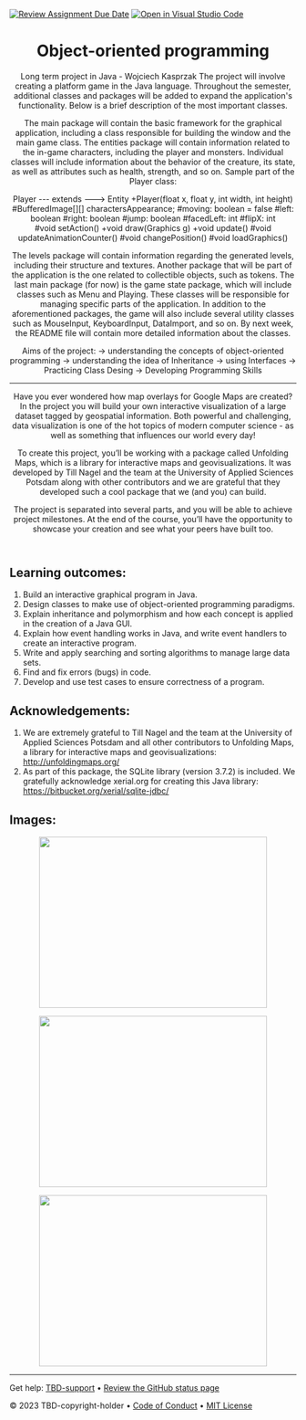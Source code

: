 [![Review Assignment Due Date](https://classroom.github.com/assets/deadline-readme-button-24ddc0f5d75046c5622901739e7c5dd533143b0c8e959d652212380cedb1ea36.svg)](https://classroom.github.com/a/OKtrtRRZ)
[![Open in Visual Studio Code](https://classroom.github.com/assets/open-in-vscode-718a45dd9cf7e7f842a935f5ebbe5719a5e09af4491e668f4dbf3b35d5cca122.svg)](https://classroom.github.com/online_ide?assignment_repo_id=12306780&assignment_repo_type=AssignmentRepo)
<header>

<!--
  <<< Author notes: Course header >>>
  Read <https://skills.github.com/quickstart> for more information about how to build courses using this template.
  Include a 1280×640 image, course name in sentence case, and a concise description in emphasis.
  In your repository settings: enable template repository, add your 1280×640 social image, auto delete head branches.
  Next to "About", add description & tags; disable releases, packages, & environments.
  Add your open source license, GitHub uses the MIT license.
-->

# Object-oriented programming
Long term project in Java - Wojciech Kasprzak
The project will involve creating a platform game in the Java language. Throughout the semester, additional classes and packages will be added to expand the application's functionality. Below is a brief description of the most important classes.

The main package will contain the basic framework for the graphical application, including a class responsible for building the window and the main game class.
The entities package will contain information related to the in-game characters, including the player and monsters. Individual classes will include information about the behavior of the creature, its state, as well as attributes such as health, strength, and so on. Sample part of the Player class:

Player --- extends ---> Entity
	+Player(float x, float y, int width, int height)
	#BufferedImage[][] charactersAppearance;
	#moving: boolean = false
	#left: boolean
  #right: boolean
  #jump: boolean
  #facedLeft: int
  #flipX: int	
	#void setAction()
	+void draw(Graphics g)
	+void update()
	#void updateAnimationCounter()
	#void changePosition()
	#void loadGraphics()

The levels package will contain information regarding the generated levels, including their structure and textures.
Another package that will be part of the application is the one related to collectible objects, such as tokens.
The last main package (for now) is the game state package, which will include classes such as Menu and Playing. These classes will be responsible for managing specific parts of the application.
In addition to the aforementioned packages, the game will also include several utility classes such as MouseInput, KeyboardInput, DataImport, and so on.
By next week, the README file will contain more detailed information about the classes.

Aims of the project:
-> understanding the concepts of object-oriented programming
-> understanding the idea of Inheritance
-> using Interfaces
-> Practicing Class Desing
-> Developing Programming Skills

-----------
Have you ever wondered how map overlays for Google Maps are created?  In the project you will build your own interactive visualization of a large dataset tagged by geospatial information.  Both powerful and challenging, data visualization is one of the hot topics of modern computer science - as well as something that influences our world every day!

To create this project, you’ll be working with a package called Unfolding Maps, which is a library for interactive maps and geovisualizations.  It was developed by Till Nagel and the team at the University of Applied Sciences Potsdam along with other contributors and we are grateful that they developed such a cool package that we (and you) can build.

The project is separated into several parts, and you will be able to achieve project milestones. At the end of the course, you’ll have the opportunity to showcase your creation and see what your peers have built too.

</header>

<!--
  <<< Author notes: Step 1 >>>
  Choose 3-5 steps for your course.
  The first step is always the hardest, so pick something easy!
  Link to docs.github.com for further explanations.
  Encourage users to open new tabs for steps!
  TBD-step-1-notes.
-->

## Learning outcomes:
<!--
_Welcome to "TBD-course-name"! :wave:_

TBD-step-1-information

**What is _TBD-term-1_**: TBD-definition-1

### :keyboard: Activity: TBD-step-1-name
-->
1. Build an interactive graphical program in Java.
2. Design classes to make use of object-oriented programming paradigms.
3. Explain inheritance and polymorphism and how each concept is applied in the creation of a Java GUI.
4. Explain how event handling works in Java, and write event handlers to create an interactive program.
5. Write and apply searching and sorting algorithms to manage large data sets.
6. Find and fix errors (bugs) in code.
7. Develop and use test cases to ensure correctness of a program.

## Acknowledgements:
1. We  are extremely grateful to Till Nagel and the team at the University of  Applied Sciences Potsdam and all other contributors to Unfolding Maps, a  library for interactive maps and geovisualizations:
   http://unfoldingmaps.org/
2. As part of this package, the SQLite  library (version 3.7.2) is included.  We gratefully acknowledge  xerial.org for creating this Java library:
   https://bitbucket.org/xerial/sqlite-jdbc/

## Images:
<p align="center"><img align="center" src="https://github.com/akakiev/long-term-project-map-java/blob/main/pr1.jpg" height="300" width="400" /></p>
<p align="center"><img align="center" src="https://github.com/akakiev/long-term-project-map-java/blob/main/pr2.jpg" height="300" width="400" /></p>
<p align="center"><img align="center" src="https://github.com/akakiev/long-term-project-map-java/blob/main/pr3.jpg" height="300" width="400" /></p>
<footer>

<!--
  <<< Author notes: Footer >>>
  Add a link to get support, GitHub status page, code of conduct, license link.
-->

---

Get help: [TBD-support](TBD-support-link) &bull; [Review the GitHub status page](https://www.githubstatus.com/)

&copy; 2023 TBD-copyright-holder &bull; [Code of Conduct](https://www.contributor-covenant.org/version/2/1/code_of_conduct/code_of_conduct.md) &bull; [MIT License](https://gh.io/mit)

</footer>
